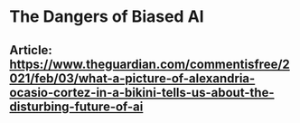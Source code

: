 # The Dangers of Biased AI

## Article: https://www.theguardian.com/commentisfree/2021/feb/03/what-a-picture-of-alexandria-ocasio-cortez-in-a-bikini-tells-us-about-the-disturbing-future-of-ai
